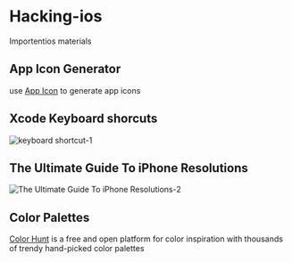 # Hacking-ios

Importentios materials

## App Icon Generator

use  [App Icon](https://appicon.co/#image-sets) to generate app icons

## Xcode Keyboard shorcuts

![keyboard shortcut-1](https://user-images.githubusercontent.com/14274827/79841774-87552b80-83d5-11ea-8292-aae00f1a5721.jpg)


## The Ultimate Guide To iPhone Resolutions

![The Ultimate Guide To iPhone Resolutions-2](https://user-images.githubusercontent.com/14274827/79841255-c8990b80-83d4-11ea-99f9-430d35ce20a2.jpg)

## Color Palettes

[Color Hunt](https://colorhunt.co/) is a free and open platform for color inspiration with thousands of trendy hand-picked color palettes

